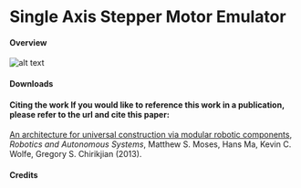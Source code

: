 # Single Axis Stepper Motor Emulator

#### Overview

![alt text](https://raw2.github.com/mattmoses/SingleAxisEmulator/master/blockDiagram.png)

#### Downloads


#### Citing the work      If you would like to reference this work in a publication, please refer to the url and cite this paper:

[An architecture for universal construction via modular robotic components](http://dx.doi.org/10.1016/j.robot.2013.08.005), *Robotics and Autonomous Systems*, Matthew S. Moses, Hans Ma, Kevin C. Wolfe, Gregory S. Chirikjian (2013).

#### Credits


